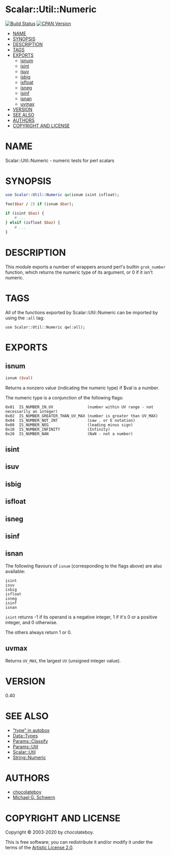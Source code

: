 # Scalar::Util::Numeric

[![Build Status](https://travis-ci.org/chocolateboy/Scalar-Util-Numeric.svg)](https://travis-ci.org/chocolateboy/Scalar-Util-Numeric)
[![CPAN Version](https://badge.fury.io/pl/Scalar-Util-Numeric.svg)](https://badge.fury.io/pl/Scalar-Util-Numeric)

<!-- START doctoc generated TOC please keep comment here to allow auto update -->
<!-- DON'T EDIT THIS SECTION, INSTEAD RE-RUN doctoc TO UPDATE -->

- [NAME](#name)
- [SYNOPSIS](#synopsis)
- [DESCRIPTION](#description)
- [TAGS](#tags)
- [EXPORTS](#exports)
  - [isnum](#isnum)
  - [isint](#isint)
  - [isuv](#isuv)
  - [isbig](#isbig)
  - [isfloat](#isfloat)
  - [isneg](#isneg)
  - [isinf](#isinf)
  - [isnan](#isnan)
  - [uvmax](#uvmax)
- [VERSION](#version)
- [SEE ALSO](#see-also)
- [AUTHORS](#authors)
- [COPYRIGHT AND LICENSE](#copyright-and-license)

<!-- END doctoc generated TOC please keep comment here to allow auto update -->

# NAME

Scalar::Util::Numeric - numeric tests for perl scalars

# SYNOPSIS

```perl
use Scalar::Util::Numeric qw(isnum isint isfloat);

foo($bar / 2) if (isnum $bar);

if (isint $baz) {
    # ...
} elsif (isfloat $baz) {
    # ...
}
```

# DESCRIPTION

This module exports a number of wrappers around perl's builtin `grok_number` function, which
returns the numeric type of its argument, or 0 if it isn't numeric.

# TAGS

All of the functions exported by Scalar::Util::Numeric can be imported by using the `:all` tag:

    use Scalar::Util::Numeric qw(:all);

# EXPORTS

## isnum

```perl
isnum ($val)
```

Returns a nonzero value (indicating the numeric type) if $val is a number.

The numeric type is a conjunction of the following flags:

    0x01  IS_NUMBER_IN_UV               (number within UV range - not necessarily an integer)
    0x02  IS_NUMBER_GREATER_THAN_UV_MAX (number is greater than UV_MAX)
    0x04  IS_NUMBER_NOT_INT             (saw . or E notation)
    0x08  IS_NUMBER_NEG                 (leading minus sign)
    0x10  IS_NUMBER_INFINITY            (Infinity)
    0x20  IS_NUMBER_NAN                 (NaN - not a number)

## isint

## isuv

## isbig

## isfloat

## isneg

## isinf

## isnan

The following flavours of `isnum` (corresponding to the flags above) are also available:

    isint
    isuv
    isbig
    isfloat
    isneg
    isinf
    isnan

`isint` returns -1 if its operand is a negative integer, 1 if
it's 0 or a positive integer, and 0 otherwise.

The others always return 1 or 0.

## uvmax

Returns `UV_MAX`, the largest `UV` (unsigned integer value).

# VERSION

0.40

# SEE ALSO

* ["type" in autobox](https://metacpan.org/pod/autobox#type)
* [Data::Types](https://metacpan.org/pod/Data::Types)
* [Params::Classify](https://metacpan.org/pod/Params::Classify)
* [Params::Util](https://metacpan.org/pod/Params::Util)
* [Scalar::Util](https://metacpan.org/pod/Scalar::Util)
* [String::Numeric](https://metacpan.org/pod/String::Numeric)

# AUTHORS

* [chocolateboy](mailto:chocolate@cpan.org)
* [Michael G. Schwern](mailto:schwern@pobox.com)

# COPYRIGHT AND LICENSE

Copyright © 2003-2020 by chocolateboy.

This is free software; you can redistribute it and/or modify it under the terms of the
[Artistic License 2.0](https://www.opensource.org/licenses/artistic-license-2.0.php).
